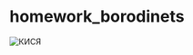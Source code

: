 # homework_borodinets

![КИСЯ](https://kartinkin.net/pics/uploads/posts/2022-07/thumbs/1658505046_2-kartinkin-net-p-kot-novii-god-art-oboi-3.jpg)
